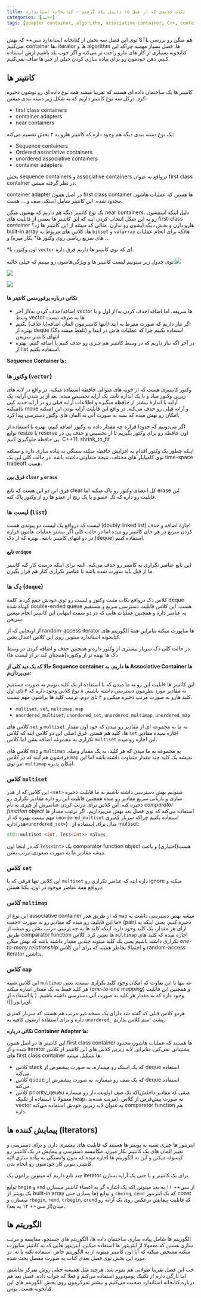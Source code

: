 ```yaml
---
title: نکات جدیدی که از فصل ۱۵ دایتل یاد گرفتم – کتابخانه استاندارد
categories: [سی++]
tags: [adapter container, algorithm, associative container, C++, container, first class container, iterator, near container, STL, کتابخانه, کتابخانه استاندارد, دایتل, سی++]
---
```



توی این فصل سه بخش از کتابخانه استاندارد سی++ که بهش STL هم میگن رو 
بررسی می‌کنیم. container ها، iterator ها و algorithm ها. فصل بسیار مهمیه
چراکه این کتابخونه بسیاری از کار های مارو راحت تر می‌کنه و اگر خوب بلد 
باشیم ازش استفاده کنیم، دهن خودمون رو برای پیاده سازی کردن خیلی از چیز 
ها صاف نمی‌کنیم.

## کانتینر ها

کانتینر ها یک ساختمان داده ای هستند که تقریبا میشه همه نوع داده ای رو
توشون ذخیره کرد. درکل سه نوع کانتینر داریم که به شکل زیر دسته بندی 
میشن:

+ first class containers
+ container adapters
+ near containers

یک نوع دسته بندی دیگه هم وجود داره که کانتینر هارو به ۴ بخش تقسیم می‌کنه:

+ Sequence containers
+ Ordered associative containers
+ unordered associative containers
+ container adapters

بخش sequence containers و associative containers درواقع به عنوان first class container در نظر گرفته میشن.

container adapter در اصل همون first class container ها هستن که عملیات هاشون محدود شده. این کانتینر شامل استک، صف و … هست.

یک نوع کانتینر دیگه هم داریم که بهشون میگن near containers. دلیل 
اینکه اسمشون رو به این شکل انتخاب کردن اینه که این کانتینر ها بعضی از 
قابلیت های first-class container هارو دارن و بخش دیگه ایشون رو ندارن. 
مثالی که میشه از این کانتینر ها زد؟ built-in array ها، کلاس های مربوط به
`bitset` و `valarray` ها(که برای انجام عملیات های سریع ریاضی روی وکتور ها* بکار میره) و …

\*اون وکتور، با `vector` ای که توی کانتینر ها داریم فرق داره.

توی جدول زیر میتونیم لیست کانتینر ها و ویژگی‌هاشون رو ببینیم که خیلی جالبه:![](https://seedpuller.space/wp-content/uploads/2020/07/image.png)

![](https://seedpuller.space/wp-content/uploads/2020/07/image-1.png)

![](https://seedpuller.space/wp-content/uploads/2020/07/image-2.png)

#### نکاتی درباره پرفورمنس کانتینر ها

+ اضافه/حذف کردن به/از آخر vector ها سریعه. اما اضافه/حذف کردن به/از اول و یا وسط vector ها به صرفه نیست
+ اگر
	 نیاز داریم که صورت مفرط به ابتدا/انتها کانتینرمون المان اضافه(یا حذف) 
	بکنیم بهتره از deque (تلفظ میشه دِکْ) استفاده بکنیم چرا که عملیات هاش در
	 ابتدا و انتهای کانتینر سریعن
+ در آخر اگه نیاز داریم که در وسط کانتینر هم چیزی رو حذف کنیم یا اضافه کنیم، بهتره از list استفاده بکنیم.

**Sequence Container ها:**

### وکتور ها (`vector`)

وکتور کانتینری هست که از خونه های متوالی حافظه استفاده میکنه. در واقع
در لایه های زیرین وکتور میاد و با یک اندازه ثابت یک آرایه تخصیص میده. 
بعد از پر شدن آرایه، یک آرایه با اندازهٔ بیشتر از حافظه میگیره و اطلاعات
آرایه قبلی رو در آرایه جدید کپی میکنه(یا move میکنه) و آرایه قبلی رو 
حذف می‌کنه. در واقع این قابلیت آرایه بودن این امکان رو بهش میده که بشه 
به صورت آنی به المان های وکتور دسترسی پیدا کرد.

اگر می‌دونیم که حدودا قراره چه مقدار داده به وکتور اضافه کنیم، بهتره 
با استفاده از توابع resize یا reserve اون حافظه رو برای وکتور بگیریم تا 
از تخصیص و حذف پی در پی حافظه جلوگیری کنیم. C++11: shrink_to_fit

اینکه چطور یک وکتور اقدام به افزایش حافظه میکنه بستگی به پیاده سازی 
داره و ممکنه توی کامپایلر های مختلف، نتیجهٔ متفاوتی داشته باشه. در حالت 
کلی این یک time-space tradeoff هست.

#### فرق بین `clear` و `erase`

فرق این دو این هست که تابع clear کل اعضای وکتور رو پاک میکنه اما 
erase این قابلیت رو داره که تک عضو و یا یک رنج از عضو ها رو از وکتور پاک
کنه.

### لیست ها (`list`)

لیست که درواقع یک لیست دو پیوندی هست (doubly linked list) اجازهٔ 
اضافه و حذف کردن سریع در هر جای کانتینر رو میده اما در حالت کلی اگر 
بیشتر عملیات هامون قراره در دو انتهای کانتینر باشه، بهتره که از دِک 
(deque) استفاده کنیم.

#### تابع `unique`

این تابع عناصر تکراری یه کانتینر رو حذف می‌کنه. البته برای اینکه درست
کار کنه کانتینر ما از قبل باید سورت شده باشه تا عناصر تکراری کنار هم 
قرار بگیرن.

### دِک ها (`deque`)

کلاس دک درواقع نکات مثبت وکتور و لیست رو توی خودش جمع کرده. کلمهٔ 
deque کوتاه شدهٔ double-ended queue هست. این کلاس قابلیت دسترسی سریع و 
مستقیم به عناصر داره و همچنین عملیات هایی که در دو سمت انتهایی این 
کانتینر انجام میشن سریعن.

از اونجایی که از random-access iterator ها ساپورت میکنه بنابراین همهٔ
الگوریتم های کتابخونه استاندارد میتونن روی این کلاس اعمال بشن.

در حالت کلی دک سربار بیشتری از وکتور داره و همچنین حذف و اضافه کردن در وسط دک ها بهینه تر از وکتوره(همچنان کند تر از لیست ها)

**حالا که یک دید کلی از Sequence container ها داریم، به Associative Container ها می‌پردازیم:**

این کانتینر ها قابلیت این رو به ما میدن که با استفاده از یک کلید 
بتونیم به صورت مستقیم به مقادیر مورد نظرمون دسترسی داشته باشیم. ۸ نوع 
کلاس وجود داره که ۴ تای اول کلید هارو به صورت مرتب ذخیره میکنن و ۴ تای 
دوم، ترتیب کلید ها براشون مهم نیست.

* `multiset`, `set`, `multimap`, `map`
* `unordered_multiset`, `unordered_set`, `unordered_multimap`, `unordered_map`

کلاس های `set` و `multiset` به ما یه مجموعه ای از مقادیر رو میدن که خود اون مقدار ها، کلید هم هستن. فرق اصلی این دو کلاس اینه که کلاس `set` اجازه نمیده مقادیر تکراری به مجموعه اضافه بشن اما کلاس `multiset` این اجازه رو میده.

کلاس های `map` و `multimap` یه مجموعه به ما میدن که هر کلید، به یک مقدار وصله. فرقشون هم اینه که در کلاس `map` نمیشه یک کلید چند مقدار متفاوت داشته باشه اما این امر توی `multimap` امکان پذیره.

### کلاس `multiset`

این کلاس که از هدر `<set>` میتونیم بهش دسترسی داشته 
باشیم به ما قابلیت ذخیره سازی و بازیابی سریع مقادیر رو میده همچنین 
قابلیت این رو داره مقادیر تکراری رو ذخیره کنه. این کلاس برای مرتب کردن 
عناصرش از چیزی به نام _comparator function object_ استفاده می‌کنه که توی فصل بعد بهش می‌پردازیم. اگر ترتیب مقدار ها مهم نیست بهتره که از `unordered_multiset` استفاده بکنیم چراکه سربار کمتری داره(هدر`<unordered_set>`) . مثال برای استفاده از multiset:

```cpp
std::multiset <int, less<int>> values;
```

که در اینجا اون `less<int>` یک comparator function object هست(اختیاری) و باعث میشه مقادیر ما به صورت صعودی مرتب بشن.

### کلاس `set`

این کلاس تنها فرقی که با `multiset` داره اینه که عناصر تکراری رو ignore میکنه و درواقع همهٔ عناصر موجود در اون، یکتا هستن.

### کلاس `multimap`

این نوع از associative container  که از طریق هدر `map` 
میشه بهش دسترسی داشت به ما این قابلیت رو میده که مقادیر رو به صورت «جفت»
(pair) ذخیره کنیم. یعنی اینکه به ازای هر مقدار، یک کلید وجود داره. 
اینکه کلید ها به چه ترتیبی مرتب بشن رو میشه از طریق comparator function 
ها تعیین کرد. کلاس `multimap` اجازه میده که کلید های تکراری داشته باشیم یعنی یک کلید میتونه چندین مقدار داشته باشه که بهش میگن _one-to-many relationship_ و احتمالا بخاطر همینه که برای این کلاس random-access iterator نذاشتن.

### کلاس `map`

این کلاس شبیه `multimap` عه تنها با این تفاوت که امکان وجود کلید تکراری نیست. یعنی هر کلید فقط به یک مقدار اشاره میکنه (_one-to-one mapping_) و همچنین این قابلیت وجود داره که به مقدار هر کلید به صورت آنی دسترسی داشته باشیم. ( با استفاده از اوپراتور []).

هردو کلاس قبلی که گفته شد دارای یک نسخه غیر مرتب هم هستند که سربار کمتری داره و برای استفاده ازشون کافیه یه `unordered_` پشت اسم کلاس بذاریم.

**نکاتی درباره Container Adapter ها:**

این کانتینر ها در اصل همون first class container ها هستند که عملیات 
هاشون محدود شده و از iterator پشتیبانی نمی‌کنن. بنابراین لایه زیرین کلاس
های این کانتینر از کلاس های first class container ها تشکیل میشه.

+ کلاس stack که یک استک رو میسازه، به صورت پیشفرض از deque استفاده می‌کنه.
+ کلاس queue که یک صف رو میسازه، به صورت پیشفرض از deque استفاده می‌کنه.
+ کلاس
	 priority_qeueu که یک صف اولویت دار رو میسازه(صفی که مقادیر داخلش معمولا
	 با استفاده از تکنیک heap، مرتب شده‌ند)، به صورت پیش‌فرض از کلاس vector 
	به عنوان لایه زیرین خودش استفاده می‌کنه comparator function هم داره.

## پیمایش کننده ها (Iterators)

ایتریتور ها چیزی شبیه به پوینتر ها هستند که قابلیت های بیشتری دارن و 
برای دسترسی و تغییر المان های یک کانتینر بکار میرن. مکانیسم دسترسی و 
پیمایش در یک کانتینر رو کپسوله میکنن و این به الگوریتم ها اجازه میده که 
بدون وابستگی به پیاده سازی لایه کانتینر، بتونن کار خودشون رو انجام بدن.

چند تابع داریم که میتونن برامون یک iterator برای یک کانتینر و یا حتی یک آرایه بسازن.

توابع `begin` و `end` که یک اشاره گر به اعضاء کانتینر میسازن( از سی++ ۱۱ به بعد میتونن یک پوینتر از built-in array ها بسازن حتی) و توابع `cbeing`, `cend` که یک ایتریتور const میسازن و `rbegin`, `rend`, `crbegin`, `crend` که قابلیت پیمایش برعکس روی یک آرایه رو میدن(از سی++ ۱۴ به بعد).

## الگوریتم ها

الگوریتم ها شامل پیاده سازی ساختمان داده ها، الگوریتم های جستجو، 
مقایسه و مرتب سازی هستن که معمولا از ایتریتور ها استفاده میکنن. ایتریتور
هایی که یه کانتینر ساپورت میکنه مشخص میکنه که آیا اون کانتینر میتونه از
یه الگوریتم خاص استفاده بکنه یا نه. در مورد این بخش توی فصل بعدی کتاب 
به صورت مفصل بحث شده.

خب این فصل تقریبا طولانی هم تموم شد. هرچند مثل همیشه خیلی روش تمرکز 
نداشتم. اما تازگی دارم از تکنیک پومودورو استفاده می‌کنم و فعلا که جواب 
داده. فصل بعد هم درباره کتابخانه استاندارد صحبت می‌کنیم و بیشتر تمرکزمون
روی بخش الگوریتم های این کتابخونه هست. بوس.

